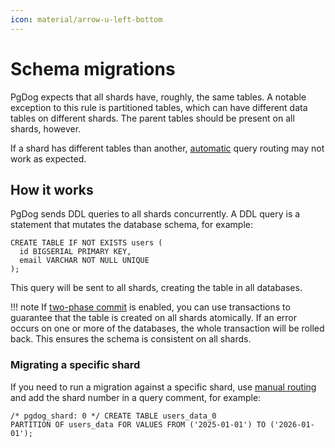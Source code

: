 ```yaml
---
icon: material/arrow-u-left-bottom
---
```

# Schema migrations

PgDog expects that all shards have, roughly, the same tables. A notable exception to this rule is partitioned tables,
which can have different data tables on different shards. The parent tables should be present on all shards, however.

If a shard has different tables than another, [automatic](../query-routing.md) query routing may not work as expected.

## How it works

PgDog sends DDL queries to all shards concurrently. A DDL query is a statement that mutates the database schema, for example:

```postgresql
CREATE TABLE IF NOT EXISTS users (
  id BIGSERIAL PRIMARY KEY,
  email VARCHAR NOT NULL UNIQUE
);
```

This query will be sent to all shards, creating the table in all databases.

!!! note
    If [two-phase commit](../2pc.md) is enabled, you can use transactions to guarantee
    that the table is created on all shards atomically. If an error occurs on one or more of the databases, the whole transaction will be rolled back. This ensures the schema is consistent on all shards.

### Migrating a specific shard

If you need to run a migration against a specific shard, use [manual routing](../manual-routing.md) and add the shard number
in a query comment, for example:

```postgresql
/* pgdog_shard: 0 */ CREATE TABLE users_data_0
PARTITION OF users_data FOR VALUES FROM ('2025-01-01') TO ('2026-01-01');
```
